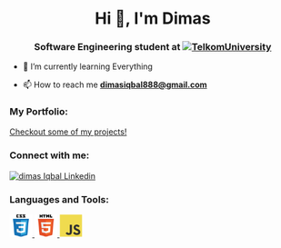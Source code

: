 <h1 align="center">Hi 👋, I'm Dimas</h1>
<h3 align="center">Software Engineering student at <a href="https://surabaya.telkomuniversity.ac.id/" target="_blank"> <img src="https://telkomuniversity.ac.id/wp-content/uploads/2024/03/Logo-Vertikal-Telkom-University.png" alt="TelkomUniversity" width="100" height="50"/> </a> </h3>

- 🌱 I’m currently learning Everything

- 📫 How to reach me **dimasiqbal888@gmail.com**

<h3 align="left">My Portfolio:</h3>
<a href="..." target="_blank">Checkout some of my projects!</a>

<h3 align="left">Connect with me:</h3>
<p align="left">
  <a href="https://www.linkedin.com/in/dimas-iqbal-rizqulloh-71615726a/" target="_blank"><img align="center" src="https://raw.githubusercontent.com/rahuldkjain/github-profile-readme-generator/master/src/images/icons/Social/linked-in-alt.svg" alt="dimas Iqbal Linkedin" height="30" width="40" /></a>
</p>

<h3 align="left">Languages and Tools:</h3>
<p align="left"> <a href="https://www.w3schools.com/css/" target="_blank"> <img src="https://raw.githubusercontent.com/devicons/devicon/master/icons/css3/css3-original-wordmark.svg" alt="css3" width="40" height="40"/> </a> <a href="https://www.w3.org/html/" target="_blank"> <img src="https://raw.githubusercontent.com/devicons/devicon/master/icons/html5/html5-original-wordmark.svg" alt="html5" width="40" height="40"/> </a> <a href="https://developer.mozilla.org/en-US/docs/Web/JavaScript" target="_blank"> <img src="https://raw.githubusercontent.com/devicons/devicon/master/icons/javascript/javascript-original.svg" alt="javascript" width="40" height="40"/> </a> </p>
